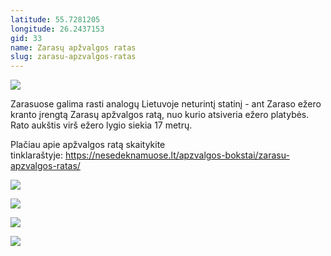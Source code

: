 ```yaml
---
latitude: 55.7281205
longitude: 26.2437153
gid: 33
name: Zarasų apžvalgos ratas
slug: zarasu-apzvalgos-ratas
---
```

![](https://doc-0g-ag-mymaps.googleusercontent.com/untrusted/hostedimage/ihucu48q9m5s1hftel5u85tfdc/gj8m5d1g214l6g506mi497rc7g/1641717000000/-WPmm_dsOCr8C_2Ftfdhs7CzXYdOD0wc/*/6AIsG_vbtJ4oeVCK-EGDaHkYd3C3aRRgxCTyqb1cukNvYdLIB-3tYU_fETqO5g6cdYCFpC1GaFXbTdOz-XHOXy-luBj80NwWIG1x62oen1yK2APcNwHR6lT7CtuQIJQUTsNfYS1Mbr8ilrePPzQIZk6wWuV0xOKYMhLG8cnGJ0tgkkfWuSr-jnDPZGgRGuw703w?session=0&fife)  
  
Zarasuose galima rasti analogų Lietuvoje neturintį statinį - ant Zaraso ežero kranto įrengtą Zarasų apžvalgos ratą, nuo kurio atsiveria ežero platybės. Rato aukštis virš ežero lygio siekia 17 metrų.  
  
Plačiau apie apžvalgos ratą skaitykite tinklaraštyje: https://nesedeknamuose.lt/apzvalgos-bokstai/zarasu-apzvalgos-ratas/  
  
![](https://doc-0o-ag-mymaps.googleusercontent.com/untrusted/hostedimage/ihucu48q9m5s1hftel5u85tfdc/6r53nhogp6ciucb7hi3cn6jqss/1641717000000/-WPmm_dsOCr8C_2Ftfdhs7CzXYdOD0wc/*/6AIsG_vZeLPV7mYP5RpKa-qp78QWDsJ7wlQygm4SlCIejBz6g3AU76Q-vVF18e8UcW50ClfGQMCE4L6nvGovzPfQn1NL5eug2xiu3XcHXuRBjgFgtqvr5uhrMSsEa7BzwjwPUXCW2JVRTf_jhxglutIMPWO5vJhuP4Pz3qurmBjLmFAFjgzGb1gTtjmmRCsjkyw?session=0&fife)  
  
![](https://doc-14-ag-mymaps.googleusercontent.com/untrusted/hostedimage/ihucu48q9m5s1hftel5u85tfdc/8m0ts9cp2quqqvnf7dikm77r7c/1641717000000/-WPmm_dsOCr8C_2Ftfdhs7CzXYdOD0wc/*/6AIsG_vYB-CajOBqwZbRU6ZeWB09ZNmj_qcI7P2D6_iq0rM13aWLiKWiyBh7NlXgOIFdHB_7mLNd27rspdzCQSKrPwnSmkH2HYlfzNZ2munazphNkfsoqxw8zs-RAIlKgMmcVX8CrBcxzumECTeCSWE3_ASg6-vNiGksNjgCAvnHjaHp91yPYfy5pr1B5nV36KA?session=0&fife)  
  
![](https://doc-0k-ag-mymaps.googleusercontent.com/untrusted/hostedimage/ihucu48q9m5s1hftel5u85tfdc/ft5a53qptuoj8qq28cnvomc0us/1641717000000/-WPmm_dsOCr8C_2Ftfdhs7CzXYdOD0wc/*/6AIsG_vbZV2cPfTSpT0-WjBKxKles8OEqpqFtWUHVhdg8pHl2tY_4Hml7dUKKCFcCSnlTlXr2dtbDaBhAiBEu8IM9Jyt-TjpHu_jFVc00ibPvClcQ_MbFX22_Rkc8JecNZ87yjxLDU8oS9MNFjea4JCUmeUi35J085oPGff9sX0K-WxrtvTMpcz0c3r29jXsMQw?session=0&fife)  
  
![](https://doc-0s-ag-mymaps.googleusercontent.com/untrusted/hostedimage/ihucu48q9m5s1hftel5u85tfdc/a1urjake8q8r7mohil4rfklf70/1641717000000/-WPmm_dsOCr8C_2Ftfdhs7CzXYdOD0wc/*/6AIsG_vYt-q8eGZ7cefJN8MS0us5GR7-ZZO4hMLijNiZC10218JPLGm4B9mp-I256gyywwIk6cN5UyfNSHmQUUrGEGajg4xXdtFU76HpynEtRnAiQF-3vPC9FUX4_Y9pmzk0L-u1ZafjJ-U4TklPLRj-FdjEunt8pChbH_GlH0Honuap7tJJuQA9A2Bioqr2ueg?session=0&fife)
